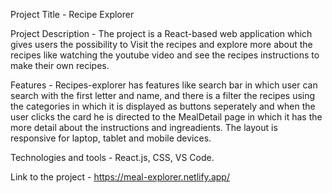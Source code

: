 Project Title - Recipe Explorer

Project Description - The project is a React-based web application which gives users the possibility to Visit the recipes and explore more about the recipes like watching the youtube video and see the recipes instructions to make their own recipes.

Features - Recipes-explorer has features like search bar in which user can search with the first letter and name, and there is a filter the recipes using the categories in which it is displayed as buttons seperately and when the user clicks the card he is directed to the MealDetail page in which it has the more detail about the instructions and ingreadients. The layout is responsive for laptop, tablet and mobile devices.

Technologies and tools - React.js, CSS, VS Code.

Link to the project - https://meal-explorer.netlify.app/
